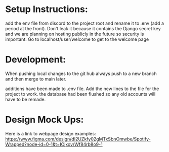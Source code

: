 # Setup Instructions:
add the env file from discord to the project root and rename it to .env (add a period at the front). Don't leak it because 
it contains the Django secret key and we are planning on hosting publicly in the future so security is important.
Go to localhost/user/welcome to get to the welcome page

# Development:
When pushing local changes to the git hub always push to a new branch and then merge to main later.

additions have been made to .env file. Add the new lines to the file for the project to work.
the database had been flushed so any old accounts will have to be remade.


# Design Mock Ups:
Here is a link to webpage design examples:
https://www.figma.com/design/dI2UZkfy02gMTxSbnOmwbe/Spotify-Wrapped?node-id=0-1&t=IOjxovrWf84rb8o9-1
